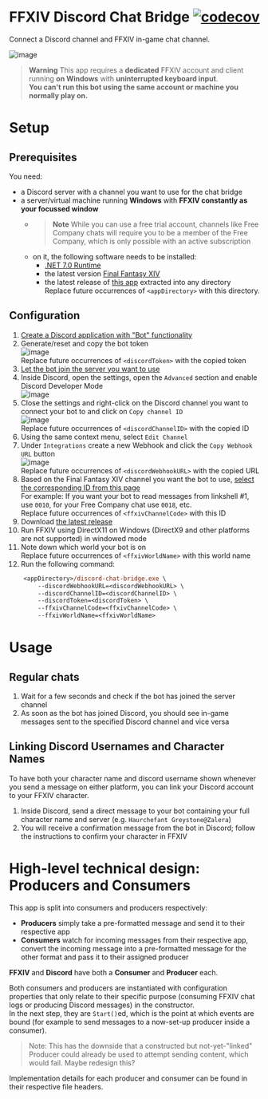 # FFXIV Discord Chat Bridge [![codecov](https://codecov.io/github/ViMaSter/FFXIVDiscordChatBridge/branch/main/graph/badge.svg?token=2PBSK0I6UI)](https://codecov.io/github/ViMaSter/FFXIVDiscordChatBridge)

Connect a Discord channel and FFXIV in-game chat channel.

![image](https://i.vimaster.de/direct/Zf9KKYLhu4.png)

> **Warning**
> This app requires a **dedicated** FFXIV account and client running **on Windows** with **uninterrupted keyboard input**.      
> **You can't run this bot using the same account or machine you normally play on.**

# Setup
## Prerequisites
You need:
- a Discord server with a channel you want to use for the chat bridge
- a server/virtual machine running **Windows** with **FFXIV constantly as your focussed window**
   - > **Note**
     While you can use a free trial account, channels like Free Company chats will require you to be a member of the Free Company, which is only possible with an active subscription
   - on it, the following software needs to be installed:
      - [.NET 7.0 Runtime](https://dotnet.microsoft.com/download/dotnet/7.0)
      - the latest version [Final Fantasy XIV](https://freetrial.finalfantasyxiv.com)
      - the latest release of [this app](https://github.com/ViMaSter/FFXIVDiscordChatBridge/releases) extracted into any directory  
        Replace future occurrences of `<appDirectory>` with this directory.

## Configuration
1. [Create a Discord application with "Bot" functionality](https://discord.com/developers/applications)
2. Generate/reset and copy the bot token  
   ![image](https://i.vimaster.de/direct/chrome_wTwAcZZDxd.png)  
   Replace future occurrences of `<discordToken>` with the copied token
3. [Let the bot join the server you want to use](https://discord.com/developers/docs/topics/oauth2#bot-authorization-flow)
4. Inside Discord, open the settings, open the `Advanced` section and enable Discord Developer Mode  
   ![image](https://i.vimaster.de/direct/Discord_rpRIBHtEjm.png)
5. Close the settings and right-click on the Discord channel you want to connect your bot to and click on `Copy channel ID`    
   ![image](https://i.vimaster.de/direct/Discord_DSrrSRjT44.png)  
   Replace future occurrences of `<discordChannelID>` with the copied ID
6. Using the same context menu, select `Edit Channel`
7. Under `Integrations` create a new Webhook and click the `Copy Webhook URL` button  
   ![image](https://i.vimaster.de/direct/ffxiv-webhook.png)  
   Replace future occurrences of `<discordWebhookURL>` with the copied URL
8. Based on the Final Fantasy XIV channel you want the bot to use, [select the corresponding ID from this page](https://gist.github.com/quisquous/1a6ea3cf102c65e3c375186f1173dff3#file-ffxiv-game-log-ids)    
   For example: If you want your bot to read messages from linkshell #1, use `0010`, for your Free Company chat use `0018`, etc.    
   Replace future occurrences of `<ffxivChannelCode>` with this ID
9. Download [the latest release](https://github.com/ViMaSter/FFXIVDiscordChatBridge/releases)
10. Run FFXIV using DirectX11 on Windows (DirectX9 and other platforms are not supported) in windowed mode
11. Note down which world your bot is on  
    Replace future occurrences of `<ffxivWorldName>` with this world name
12. Run the following command:
   ```ps
       <appDirectory>/discord-chat-bridge.exe \
           --discordWebhookURL=<discordWebhookURL> \
           --discordChannelID=<discordChannelID> \
           --discordToken=<discordToken> \
           --ffxivChannelCode=<ffxivChannelCode> \
           --ffxivWorldName=<ffxivWorldName>
   ```

# Usage
## Regular chats
1. Wait for a few seconds and check if the bot has joined the server channel
2. As soon as the bot has joined Discord, you should see in-game messages sent to the specified Discord channel and vice versa

## Linking Discord Usernames and Character Names
To have both your character name and discord username shown whenever you send a message on either platform, you can link your Discord account to your FFXIV character.
1. Inside Discord, send a direct message to your bot containing your full character name and server (e.g. `Haurchefant Greystone@Zalera`)
2. You will receive a confirmation message from the bot in Discord; follow the instructions to confirm your character in FFXIV

# High-level technical design: Producers and Consumers
This app is split into consumers and producers respectively:
- **Producers** simply take a pre-formatted message and send it to their respective app
- **Consumers** watch for incoming messages from their respective app, convert the incoming message into a pre-formatted message for the other format and pass it to their assigned producer

**FFXIV** and **Discord** have both a **Consumer** and **Producer** each.

Both consumers and producers are instantiated with configuration properties that only relate to their specific purpose (consuming FFXIV chat logs or producing Discord messages) in the constructor.  
In the next step, they are `Start()`ed, which is the point at which events are bound (for example to send messages to a now-set-up producer inside a consumer).

> Note: This has the downside that a constructed but not-yet-"linked" Producer could already be used to attempt sending content, which would fail. Maybe redesign this?

Implementation details for each producer and consumer can be found in their respective file headers.

